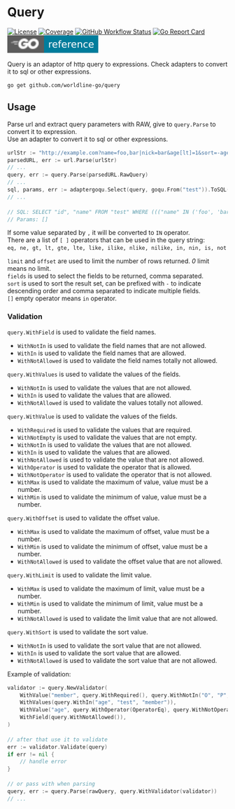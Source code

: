 # Query

[![License](https://img.shields.io/github/license/worldline-go/query?color=red&style=flat-square)](https://raw.githubusercontent.com/worldline-go/query/main/LICENSE)
[![Coverage](https://img.shields.io/sonar/coverage/worldline-go_query?logo=sonarcloud&server=https%3A%2F%2Fsonarcloud.io&style=flat-square)](https://sonarcloud.io/summary/overall?id=worldline-go_query)
[![GitHub Workflow Status](https://img.shields.io/github/actions/workflow/status/worldline-go/query/test.yml?branch=main&logo=github&style=flat-square&label=ci)](https://github.com/worldline-go/query/actions)
[![Go Report Card](https://goreportcard.com/badge/github.com/worldline-go/query?style=flat-square)](https://goreportcard.com/report/github.com/worldline-go/query)
[![Go PKG](https://raw.githubusercontent.com/worldline-go/guide/main/badge/custom/reference.svg)](https://pkg.go.dev/github.com/worldline-go/query)

Query is an adaptor of http query to expressions. Check adapters to convert it to sql or other expressions.

```sh
go get github.com/worldline-go/query
```

## Usage

Parse url and extract query parameters with RAW, give to `query.Parse` to convert it to expression.  
Use an adapter to convert it to sql or other expressions.

```go
urlStr := "http://example.com?name=foo,bar|nick=bar&age[lt]=1&sort=-age&limit=10&offset=5&fields=id,name"
parsedURL, err := url.Parse(urlStr)
// ...
query, err := query.Parse(parsedURL.RawQuery)
// ...
sql, params, err := adaptergoqu.Select(query, goqu.From("test")).ToSQL()
// ...

// SQL: SELECT "id", "name" FROM "test" WHERE ((("name" IN ('foo', 'bar')) OR ("nick" = 'bar')) AND ("age" < '1')) ORDER BY "age" DESC LIMIT 10 OFFSET 5
// Params: []
```

If some value separated by `,` it will be converted to `IN` operator.  
There are a list of `[ ]` operators that can be used in the query string:  
`eq, ne, gt, lt, gte, lte, like, ilike, nlike, nilike, in, nin, is, not`

`limit` and `offset` are used to limit the number of rows returned. _0_ limit means no limit.  
`fields` is used to select the fields to be returned, comma separated.  
`sort` is used to sort the result set, can be prefixed with `-` to indicate descending order and comma separated to indicate multiple fields.  
`[]` empty operator means `in` operator.

### Validation

`query.WithField` is used to validate the field names.
- `WithNotIn` is used to validate the field names that are not allowed.
- `WithIn` is used to validate the field names that are allowed.
- `WithNotAllowed` is used to validate the field names totally not allowed.

`query.WithValues` is used to validate the values of the fields.
- `WithNotIn` is used to validate the values that are not allowed.
- `WithIn` is used to validate the values that are allowed.
- `WithNotAllowed` is used to validate the values totally not allowed.

`query.WithValue` is used to validate the values of the fields.
- `WithRequired` is used to validate the values that are required.
- `WithNotEmpty` is used to validate the values that are not empty.
- `WithNotIn` is used to validate the values that are not allowed.
- `WithIn` is used to validate the values that are allowed.
- `WithNotAllowed` is used to validate the value that are not allowed.
- `WithOperator` is used to validate the operator that is allowed.
- `WithNotOperator` is used to validate the operator that is not allowed.
- `WithMax` is used to validate the maximum of value, value must be a number.
- `WithMin` is used to validate the minimum of value, value must be a number.

`query.WithOffset` is used to validate the offset value.
- `WithMax` is used to validate the maximum of offset, value must be a number.
- `WithMin` is used to validate the minimum of offset, value must be a number.
- `WithNotAllowed` is used to validate the offset value that are not allowed.

`query.WithLimit` is used to validate the limit value.
- `WithMax` is used to validate the maximum of limit, value must be a number.
- `WithMin` is used to validate the minimum of limit, value must be a number.
- `WithNotAllowed` is used to validate the limit value that are not allowed.

`query.WithSort` is used to validate the sort value.
- `WithNotIn` is used to validate the sort value that are not allowed.
- `WithIn` is used to validate the sort value that are allowed.
- `WithNotAllowed` is used to validate the sort value that are not allowed.

Example of validation:

```go
validator := query.NewValidator(
    WithValue("member", query.WithRequired(), query.WithNotIn("O", "P", "S")),
    WithValues(query.WithIn("age", "test", "member")),
    WithValue("age", query.WithOperator(OperatorEq), query.WithNotOperator(OperatorIn)),
    WithField(query.WithNotAllowed()),
)

// after that use it to validate
err := validator.Validate(query)
if err != nil {
    // handle error
}

// or pass with when parsing
query, err := query.Parse(rawQuery, query.WithValidator(validator))
// ...
```
